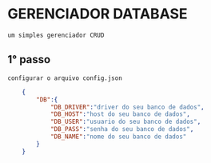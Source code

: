 # GERENCIADOR DATABASE
 	um simples gerenciador CRUD

## 1° passo
	configurar o arquivo config.json
	
	
```json	
	{
		"DB":{
			"DB_DRIVER":"driver do seu banco de dados",
			"DB_HOST":"host do seu banco de dados",
			"DB_USER":"usuario do seu banco de dados",
			"DB_PASS":"senha do seu banco de dados",
			"DB_NAME":"nome do seu banco de dados"
		}		
	}
```
	
